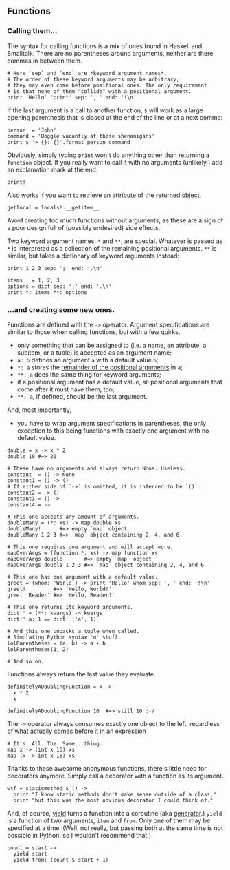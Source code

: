 ## Functions

### Calling them...

The syntax for calling functions is a mix of ones found in Haskell and
Smalltalk. There are no parentheses around arguments, neither are there
commas in between them.

```dg
# Here `sep` and `end` are *keyword argument names*.
# The order of these keyword arguments may be arbitrary;
# they may even come before positional ones. The only requirement
# is that none of them "collide" with a positional argument.
print 'Hello' 'print' sep: ', ' end: '!\n'
```

If the last argument is a call to another function, `$` will work
as a large opening parenthesis that is closed at the end of the line
or at a next comma:

```dg
person  = 'John'
command = 'Boggle vacantly at these shenanigans'
print $ '> {}: {}'.format person command
```

Obviously, simply typing `print` won't do anything other than
returning a `function` object. If you really want to call it with no arguments
(unlikely,) add an exclamation mark at the end.

```dg
print!
```

Also works if you want to retrieve an attribute of the returned object.

```dg
getlocal = locals!.__getitem__
```

Avoid creating too much functions without arguments, as these are a sign of a
poor design full of (possibly undesired) side effects.

Two keyword argument names, `*` and `**`, are special.
Whatever is passed as `*` is interpreted as a collection of the remaining
positional arguments. `**` is similar, but takes a dictionary of keyword
arguments instead:

```dg
print 1 2 3 sep: ';' end: '.\n'

items   = 1, 2, 3
options = dict sep: ';' end: '.\n'
print *: items **: options
```

### ...and creating some new ones.

Functions are defined with the `->` operator. Argument specifications
are similar to those when calling functions, but with a few quirks.

 * only something that can be assigned to (i.e. a name, an attribute, a subitem, or a tuple) is accepted as an argument name;
 * `a: b` defines an argument `a` with a default value `b`;
 * `*: a` stores the [remainder of the positional arguments](http://en.wikipedia.org/wiki/Variadic_function) in `a`;
 * `**: a` does the same thing for keyword arguments;
 * if a positional argument has a default value, all positional arguments that come after it must have them, too;
 * `**: a`, if defined, should be the last argument.

And, most importantly,

 * you have to wrap argument specifications in parentheses, the only exception to this being functions with exactly one argument with no default value.

```dg
double = x -> x * 2
double 10 #=> 20

# These have no arguments and always return None. Useless.
constant  = () -> None
constant1 = () -> ()
# If either side of `->` is omitted, it is inferred to be `()`.
constant2 = -> ()
constant3 = () ->
constant4 = ->

# This one accepts any amount of arguments.
doubleMany = (*: xs) -> map double xs
doubleMany!      #=> empty `map` object
doubleMany 1 2 3 #=> `map` object containing 2, 4, and 6

# This one requires one argument and will accept more.
mapOverArgs = (function *: xs) -> map function xs
mapOverArgs double       #=> empty `map` object
mapOverArgs double 1 2 3 #=> `map` object containing 2, 4, and 6

# This one has one argument with a default value.
greet = (whom: 'World') -> print 'Hello' whom sep: ', ' end: '!\n'
greet!         #=> 'Hello, World!'
greet 'Reader' #=> 'Hello, Reader!'

# This one returns its keyword arguments.
dict'' = (**: kwargs) -> kwargs
dict'' a: 1 == dict' ('a', 1)

# And this one unpacks a tuple when called.
# Simulating Python syntax 'n' stuff.
lolParentheses = (a, b) -> a + b
lolParentheses(1, 2)

# And so on.
```

Functions always return the last value they evaluate.

```dg
definitelyADoublingFunction = x ->
  x * 2
  x

definitelyADoublingFunction 10  #=> still 10 :-/
```

The `->` operator always consumes exactly one object to the left, regardless
of what actually comes before it in an expression

```dg
# It's. All. The. Same...thing.
map x -> (int x 16) xs
map (x -> int x 16) xs
```

Thanks to these awesome anonymous functions, there's little need for decorators
anymore. Simply call a decorator with a function as its argument.

```dg
wtf = staticmethod $ () ->
  print "I know static methods don't make sense outside of a class,"
  print "but this was the most obvious decorator I could think of."
```

And, of course, [yield](http://docs.python.org/py3k/reference/simple_stmts.html#the-yield-statement)
turns a function into a coroutine (aka [generator](http://docs.python.org/dev/glossary.html#term-generator).)
`yield` is a function of two arguments, `item` and `from`. Only one of them may
be specified at a time. (Well, not really, but passing both at the same time
is not possible in Python, so I wouldn't recommend that.)

```dg
count = start ->
  yield start
  yield from: (count $ start + 1)
```

